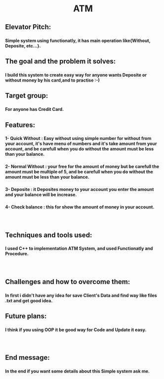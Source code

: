 <h1 align="center">ATM</h1>

###

<h2 align="left">Elevator Pitch:</h2>

###

<h4 align="left">Simple system using functionatly, it has main operation like{Without, Deposite, etc...}.</h4>

###

<h2 align="left">The goal and the problem it solves:</h2>

###

<h4 align="left">I build this system to create easy way for anyone wants Deposite or without money by his card,and to practise :-)</h4>

###

<h2 align="left">Target group:</h2>

###

<h4 align="left">For anyone has Credit Card.</h4>

###

<h2 align="left">Features:</h2>

###

<h4 align="left">1- Quick Without : Easy without using simple number for without from your account, it's have menu of numbers and it's take amount from your account, and be carefull when you do without the amount must be less than your balance.</h4>

###

<h4 align="left">2- Normal Without : your free for the amount of money but be carefull the amount must be multiple of 5, and be carefull when you do without the amount must be less than your balance.</h4>

###

<h4 align="left">3- Deposite : it Deposites money to your account you enter the amount and your balance will be increase.</h4>

###

<h4 align="left">4- Check balance : this for show the amount of money in your account.</h4>

###

<br clear="both">

<h2 align="left">Techniques and tools used:</h2>

###

<h4 align="left">I used C++ to implementation ATM System, and used Functionatly and Procedure.</h4>

###

<br clear="both">

<h2 align="left">Challenges and how to overcome them:</h2>

###

<h4 align="left">In first i didn't have any idea for save Client's Data and find way like files .txt and get good idea.</h4>

###

<h2 align="left">Future plans:</h2>

###

<h4 align="left">I think if you using OOP it be good way for Code and Update it easy.</h4>

###

<br clear="both">

<h2 align="left">End message:</h2>

###

<h4 align="left">In the end if you want some details about this Simple system ask me.</h4>

###
